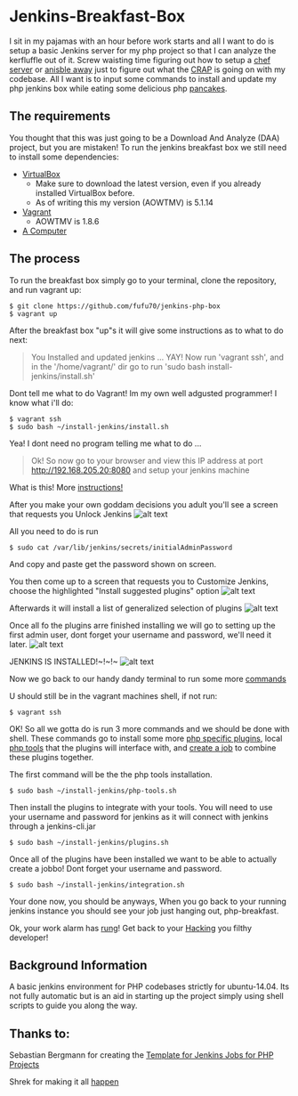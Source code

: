 # Jenkins-Breakfast-Box

I sit in my pajamas with an hour before work starts and all I want to do is setup a basic Jenkins server for my php project so that I can analyze the kerfluffle out of it. Screw waisting time figuring out how to setup a [chef server](https://github.com/pietervogelaar/chef-cookbook-jenkins-server) or [anisble away](https://github.com/HanXHX/ansible-jenkins-php) just to figure out what the [CRAP](http://www.crap4j.org/faq.html) is going on with my codebase. All I want is to input some commands to install and update my php jenkins box while eating some delicious php [pancakes](https://raw.githubusercontent.com/fufu70/jenkins-php-box/master/common/pancakes.jpg).

## The requirements

You thought that this was just going to be a Download And Analyze (DAA) project, but you are mistaken! To run the jenkins breakfast box we still need to install some dependencies:

* [VirtualBox](https://www.virtualbox.org/wiki/Downloads)
  * Make sure to download the latest version, even if you already installed VirtualBox before.
  * As of writing this my version (AOWTMV) is 5.1.14
* [Vagrant](https://www.vagrantup.com/downloads.html)
  * AOWTMV is 1.8.6
* [A Computer](http://i.giphy.com/xTiTnJ3BooiDs8dL7W.gif)

## The process

To run the breakfast box simply go to your terminal, clone the repository, and run vagrant up:

```shell
$ git clone https://github.com/fufu70/jenkins-php-box
$ vagrant up
```

After the breakfast box "up"s it will give some instructions as to what to do next:

> You Installed and updated jenkins ... YAY! Now run 'vagrant ssh', and in the '/home/vagrant/' dir go to run 'sudo bash install-jenkins/install.sh'

Dont tell me what to do Vagrant! Im my own well adgusted programmer! I know what i'll do:

```shell
$ vagrant ssh
$ sudo bash ~/install-jenkins/install.sh
```

Yea! I dont need no program telling me what to do ...

> Ok! So now go to your browser and view this IP address at port http://192.168.205.20:8080 and setup your jenkins machine

What is this! More [instructions!](http://i.giphy.com/X7jENDat6V5Je.gif)

After you make your own goddam decisions you adult you'll see a screen that requests you Unlock Jenkins
![alt text](:unlock-jenkins)

All you need to do is run

```shell
$ sudo cat /var/lib/jenkins/secrets/initialAdminPassword
```

And copy and paste get the password shown on screen.

You then come up to a screen that requests you to Customize Jenkins, choose the highlighted "Install suggested plugins" option
![alt text](:customize-jenkins)

Afterwards it will install a list of generalized selection of plugins
![alt text](:plugins-installing-jenkins)

Once all fo the plugins arre finished installing we will go to setting up the first admin user, dont forget your username and password, we'll need it later.
![alt text](:admin-user-jenkins)

JENKINS IS INSTALLED!~!~!~ 
![alt text](:installed-jenkins)

Now we go back to our handy dandy terminal to run some more [commands](http://i.giphy.com/JIX9t2j0ZTN9S.gif)

U should still be in the vagrant machines shell, if not run:

```shell
$ vagrant ssh
```

OK! So all we gotta do is run 3 more commands and we should be done with shell. These commands go to install some more [php specific plugins](https://github.com/fufu70/jenkins-php-box/blob/master/install-jenkins/plugins.sh), local [php tools](https://github.com/fufu70/jenkins-php-box/blob/master/install-jenkins/php-tools.sh) that the plugins will interface with, and [create a job](https://github.com/fufu70/jenkins-php-box/blob/master/install-jenkins/integration.sh) to combine these plugins together.

The first command will be the the php tools installation.

```shell
$ sudo bash ~/install-jenkins/php-tools.sh
```

Then install the plugins to integrate with your tools. You will need to use your username and password for jenkins as it will connect with jenkins through a jenkins-cli.jar

```shell
$ sudo bash ~/install-jenkins/plugins.sh
```

Once all of the plugins have been installed we want to be able to actually create a jobbo! Dont forget your username and password.

```shell
$ sudo bash ~/install-jenkins/integration.sh
```

Your done now, you should be anyways, When you go back to your running jenkins instance you should see your job just hanging out, php-breakfast. 

Ok, your work alarm has [rung](http://i.giphy.com/Tohtjw8GoSmpa.gif)! Get back to your [Hacking](http://i.giphy.com/MGaacoiAlAti0.gif) you filthy developer!

## Background Information

A basic jenkins environment for PHP codebases strictly for ubuntu-14.04. Its not fully automatic but is an aid in starting up the project simply using shell scripts to guide you along the way.

## Thanks to:

Sebastian Bergmann for creating the [Template for Jenkins Jobs for PHP Projects](http://jenkins-php.org/index.html)

Shrek for making it all [happen](http://i.giphy.com/soVPwjAd33L5m.gif)

[unlock-jenkins]: https://github.com/fufu70//jenkins-php-box/master/common/unlock-jenkins.png "Unlock Jenkins"
[customize-jenkins]: https://github.com/fufu70//jenkins-php-box/master/common/customize-jenkins.png "Customize Jenkins"
[plugins-installing-jenkins]: https://github.com/fufu70//jenkins-php-box/master/common/plugins-installing-jenkins.png "Plugins Installing"
[admin-user-jenkins]: https://github.com/fufu70//jenkins-php-box/master/common/admin-user-jenkins.png "Admin User Creation"
[installed-jenkins]: https://github.com/fufu70//jenkins-php-box/master/common/installed-jenkins.png "Jenkins is installed"